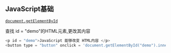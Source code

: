 ## JavaScript基础

<u>`document.getElementById`</u>

查找 id = "demo"的HTML元素,更改其内容

```javascript
<p id = "demo">JavaScript 能够改变 HTML内容 </p>
<button type = "button" onclick = 'document.getElementById("demo").innerHTML = "Hello JavaScript"'>点击我! </button>
```





